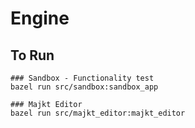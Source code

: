 # Engine

## To Run
```
### Sandbox - Functionality test
bazel run src/sandbox:sandbox_app

### Majkt Editor
bazel run src/majkt_editor:majkt_editor
```
